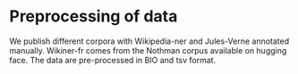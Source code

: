 # Preprocessing of data

<p>We publish different corpora with Wikipedia-ner and Jules-Verne  annotated manually. Wikiner-fr comes from the Nothman corpus available on hugging face. The data are pre-processed in BIO and tsv format.</p>
